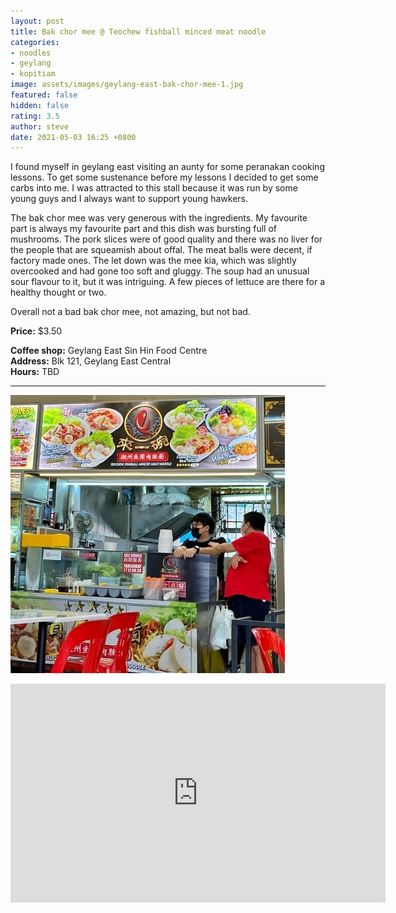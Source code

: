 ```yaml
---
layout: post
title: Bak chor mee @ Teochew fishball minced meat noodle
categories:
- noodles
- geylang
- kopitiam
image: assets/images/geylang-east-bak-chor-mee-1.jpg
featured: false
hidden: false
rating: 3.5
author: steve
date: 2021-05-03 16:25 +0800
---
```

I found myself in geylang east visiting an aunty for some peranakan cooking lessons. To get some sustenance before my lessons I decided to get some carbs into me. I was attracted to this stall because it was run by some young guys and I always want to support young hawkers. 

The bak chor mee was very generous with the ingredients. My favourite part is always my favourite part and this dish was bursting full of mushrooms. The pork slices were of good quality and there was no liver for the people that are squeamish about offal. The meat balls were decent, if factory made ones. The let down was the mee kia, which was slightly overcooked and had gone too soft and gluggy. The soup had an unusual sour flavour to it, but it was intriguing. A few pieces of lettuce are there for a healthy thought or two.

Overall not a bad bak chor mee, not amazing, but not bad.

**Price:** $3.50  

**Coffee shop:** Geylang East Sin Hin Food Centre  
**Address:** Blk 121, Geylang East Central  
**Hours:** TBD  

***  

![Teochew fishball minced meat noodle](/assets/images/geylang-east-bak-chor-mee-2.jpg "Teochew fishball minced meat noodle")

<iframe src="https://www.google.com/maps/embed?pb=!1m14!1m8!1m3!1d15955.051513396604!2d103.8853054!3d1.3179163!3m2!1i1024!2i768!4f13.1!3m3!1m2!1s0x0%3A0xf7c9d006020ca718!2sGeylang%20East%20Sin%20Hin%20Food%20Centre!5e0!3m2!1sen!2ssg!4v1619077505328!5m2!1sen!2ssg" width="600" height="350" style="border:0;" allowfullscreen="" loading="lazy"></iframe>